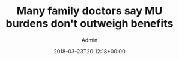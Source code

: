 ---
aliases: /feeds/many-family-doctors-say-mu-burdens-don-t-outweigh-benefits
archetype: external-bookmark-feed
author:
- Admin
breadcrumbLinks:
- /
- /feed/latest/
- /feed/latest/
breadcrumbs:
- Home
- Feeds
- Latest
categories: []
date: '2018-03-23T20:12:18+00:00'
feed:
  feed_url: https://www.amia.org/news-and-publications/amia-in-the-news/feed
  id: 37
  site_url: https://www.amia.org/news-and-publications/news-releases
  source: miniflux
  title: AMIA In The News
feedSource:
- amia-in-the-news
icon:
  format: PNG
  href: amia-in-the-news-feed-icon.png
  mime_type: image/x-icon
  size:
  - 16
  - 16
link:
  brand: amia.org
  href: https://www.amia.org/news-and-publications/amia-in-the-news/many-family-doctors-say-mu-burdens-dont-outweigh-benefits
mdName: amia.org-many-family-doctors-say-mu-burdens-don-t-outweigh-benefits
pubDate: 2018-03-23 20:12:18+00:00
searchCategory: Feeds
slug: amia.org-many-family-doctors-say-mu-burdens-don-t-outweigh-benefits
sub: feeds
tags:
- Feeds
title: Many family doctors say MU burdens don't outweigh benefits
---